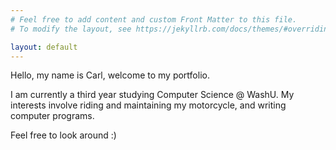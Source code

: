 ```yaml
---
# Feel free to add content and custom Front Matter to this file.
# To modify the layout, see https://jekyllrb.com/docs/themes/#overriding-theme-defaults

layout: default
---
```



Hello, my name is Carl, welcome to my portfolio. 

I am currently a third year studying Computer Science @ WashU. My interests involve riding and maintaining my motorcycle, and writing computer programs. 

Feel free to look around :)


